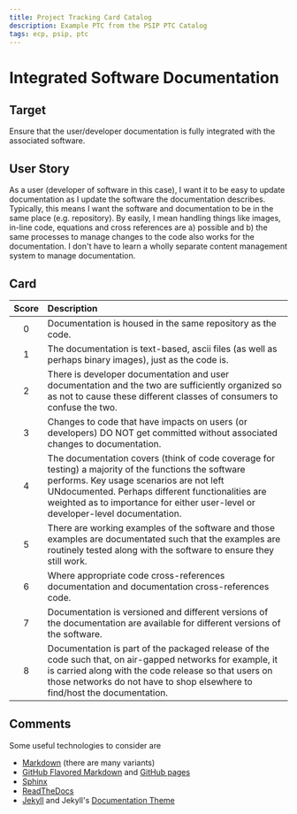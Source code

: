 ```yaml
---
title: Project Tracking Card Catalog
description: Example PTC from the PSIP PTC Catalog
tags: ecp, psip, ptc
---
```

# Integrated Software Documentation

## Target

Ensure that the user/developer documentation is fully integrated with the associated software.

## User Story

As a user (developer of software in this case), I want it to be easy to update documentation as I 
update the software the documentation describes. Typically, this means I want the software and documentation to be 
in the same place (e.g. repository). By easily, I mean handling things like images, in-line code, equations and cross 
references are a) possible and b) the same processes to manage changes to the code also works for the documentation. 
I don't have to learn a wholly separate content management system to manage documentation.

## Card

| Score         | Description |
| :-------------: | :------------- |
| 0 | Documentation is housed in the same repository as the code. |
| 1 | The documentation is text-based, ascii files (as well as perhaps binary images), just as the code is. |
| 2 | There is developer documentation and user documentation and the two are sufficiently organized so as not to cause these different classes of consumers to confuse the two. |
| 3 | Changes to code that have impacts on users (or developers) DO NOT get committed without associated changes to documentation. |
| 4 | The documentation covers (think of code coverage for testing) a majority of the functions the software performs. Key usage scenarios are not left UNdocumented. Perhaps different functionalities are weighted as to importance for either user-level or developer-level documentation. |
| 5 | There are working examples of the software and those examples are documentated such that the examples are routinely tested along with the software to ensure they still work. |
| 6 | Where appropriate code cross-references documentation and documentation cross-references code. |
| 7 | Documentation is versioned and different versions of the documentation are available for different versions of the software. |
| 8 | Documentation is part of the packaged release of the code such that, on air-gapped networks for example, it is carried along with the code release so that users on those networks do not have to shop elsewhere to find/host the documentation. |

## Comments
Some useful technologies to consider are

* [Markdown](https://en.wikipedia.org/wiki/Markdown) (there are many variants)
* [GitHub Flavored Markdown](https://guides.github.com/features/mastering-markdown/) and [GitHub pages](https://pages.github.com) 
* [Sphinx](http://www.sphinx-doc.org/en/master/)
* [ReadTheDocs](https://readthedocs.org)
* [Jekyll](https://jekyllrb.com) and Jekyll's [Documentation Theme](https://jekyllthemes.io/jekyll-documentation-themes)
